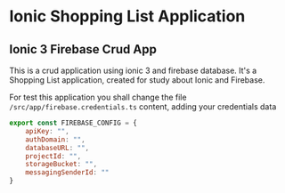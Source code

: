 # Ionic Shopping List Application

## Ionic 3 Firebase Crud App 

This is  a crud application using ionic 3 and firebase database. It's a Shopping List application, created for study about Ionic 
and Firebase.

For test this application you shall change the file 
```/src/app/firebase.credentials.ts```
content, adding your credentials data

```javascript
export const FIREBASE_CONFIG = {
    apiKey: "",
    authDomain: "",
    databaseURL: "",
    projectId: "",
    storageBucket: "",
    messagingSenderId: ""
}
```
